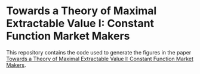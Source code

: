 # Towards a Theory of Maximal Extractable Value I: Constant Function Market Makers

This repository contains the code used to generate the figures in the paper  [Towards a Theory of Maximal Extractable Value I: Constant Function Market Makers](https://arxiv.org/abs/2207.11835).
